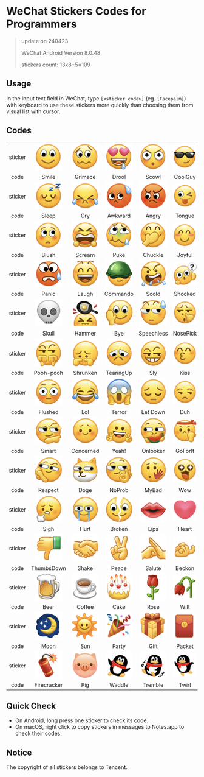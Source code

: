 # WeChat Stickers Codes for Programmers

> update on 240423
>
> WeChat Android Version 8.0.48
> 
> stickers count: 13x8+5=109

## Usage

In the input text field in WeChat, type `[<sticker code>]` (eg. `[Facepalm]`) with keyboard to use these stickers more quickly than choosing them from visual list with cursor.

## Codes

||||||||||
|:-:|:-:|:-:|:-:|:-:|:-:|:-:|:-:|:-:|
|sticker|![](./images-stickers/0.png)|![](./images-stickers/1.png)|![](./images-stickers/2.png)|![](./images-stickers/3.png)|![](./images-stickers/4.png)|![](./images-stickers/5.png)|![](./images-stickers/6.png)|![](./images-stickers/7.png)|
|code|Smile|Grimace|Drool|Scowl|CoolGuy|Sob|Shy|Silent|
|sticker|![](./images-stickers/8.png)|![](./images-stickers/9.png)|![](./images-stickers/10.png)|![](./images-stickers/11.png)|![](./images-stickers/12.png)|![](./images-stickers/13.png)|![](./images-stickers/14.png)|![](./images-stickers/15.png)|
|code|Sleep|Cry|Awkward|Angry|Tongue|Grin|Surprise|Frown|
|sticker|![](./images-stickers/16.png)|![](./images-stickers/17.png)|![](./images-stickers/18.png)|![](./images-stickers/19.png)|![](./images-stickers/20.png)|![](./images-stickers/21.png)|![](./images-stickers/22.png)|![](./images-stickers/23.png)|
|code|Blush|Scream|Puke|Chuckle|Joyful|Slight|Smug|Drowsy|
|sticker|![](./images-stickers/24.png)|![](./images-stickers/25.png)|![](./images-stickers/26.png)|![](./images-stickers/27.png)|![](./images-stickers/28.png)|![](./images-stickers/29.png)|![](./images-stickers/30.png)|![](./images-stickers/31.png)|
|code|Panic|Laugh|Commando|Scold|Shocked|Shhh|Dizzy|Toasted|
|sticker|![](./images-stickers/32.png)|![](./images-stickers/33.png)|![](./images-stickers/34.png)|![](./images-stickers/35.png)|![](./images-stickers/36.png)|![](./images-stickers/37.png)|![](./images-stickers/38.png)|![](./images-stickers/39.png)|
|code|Skull|Hammer|Bye|Speechless|NosePick|Clap|Trick|Bah！R|
|sticker|![](./images-stickers/40.png)|![](./images-stickers/41.png)|![](./images-stickers/42.png)|![](./images-stickers/43.png)|![](./images-stickers/44.png)|![](./images-stickers/45.png)|![](./images-stickers/46.png)|![](./images-stickers/47.png)|
|code|Pooh-pooh|Shrunken|TearingUp|Sly|Kiss|Whimper|Happy|Sick|
|sticker|![](./images-stickers/48.png)|![](./images-stickers/49.png)|![](./images-stickers/50.png)|![](./images-stickers/51.png)|![](./images-stickers/52.png)|![](./images-stickers/53.png)|![](./images-stickers/54.png)|![](./images-stickers/55.png)|
|code|Flushed|Lol|Terror|Let Down|Duh|Hey|Facepalm|Smirk|
|sticker|![](./images-stickers/56.png)|![](./images-stickers/57.png)|![](./images-stickers/58.png)|![](./images-stickers/59.png)|![](./images-stickers/60.png)|![](./images-stickers/61.png)|![](./images-stickers/62.png)|![](./images-stickers/63.png)|
|code|Smart|Concerned|Yeah!|Onlooker|GoForIt|Sweats|OMG|Emm|
|sticker|![](./images-stickers/64.png)|![](./images-stickers/65.png)|![](./images-stickers/66.png)|![](./images-stickers/67.png)|![](./images-stickers/68.png)|![](./images-stickers/69.png)|![](./images-stickers/70.png)|![](./images-stickers/71.png)|
|code|Respect|Doge|NoProb|MyBad|Wow|Boring|Awesome|LetMeSee|
|sticker|![](./images-stickers/72.png)|![](./images-stickers/73.png)|![](./images-stickers/74.png)|![](./images-stickers/75.png)|![](./images-stickers/76.png)|![](./images-stickers/77.png)|![](./images-stickers/78.png)|![](./images-stickers/79.png)|
|code|Sigh|Hurt|Broken|Lips|Heart|BrokenHeart|Hug|ThumbsUp|
|sticker|![](./images-stickers/80.png)|![](./images-stickers/81.png)|![](./images-stickers/82.png)|![](./images-stickers/83.png)|![](./images-stickers/84.png)|![](./images-stickers/85.png)|![](./images-stickers/86.png)|![](./images-stickers/87.png)|
|code|ThumbsDown|Shake|Peace|Salute|Beckon|Fist|OK|Worship|
|sticker|![](./images-stickers/88.png)|![](./images-stickers/89.png)|![](./images-stickers/90.png)|![](./images-stickers/91.png)|![](./images-stickers/92.png)|![](./images-stickers/93.png)|![](./images-stickers/94.png)|![](./images-stickers/95.png)|
|code|Beer|Coffee|Cake|Rose|Wilt|Cleaver|Bomb|Poop|
|sticker|![](./images-stickers/96.png)|![](./images-stickers/97.png)|![](./images-stickers/98.png)|![](./images-stickers/99.png)|![](./images-stickers/100.png)|![](./images-stickers/101.png)|![](./images-stickers/102.png)|![](./images-stickers/103.png)|
|code|Moon|Sun|Party|Gift|Packet|Rich|Blessing|Fireworks|
|sticker|![](./images-stickers/104.png)|![](./images-stickers/105.png)|![](./images-stickers/106.png)|![](./images-stickers/107.png)|![](./images-stickers/108.png)|
|code|Firecracker|Pig|Waddle|Tremble|Twirl|

## Quick Check

- On Android, long press one sticker to check its code.
- On macOS, right click to copy stickers in messages to Notes.app to check their codes.

## Notice

The copyright of all stickers belongs to Tencent.
